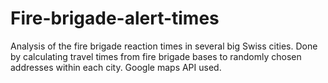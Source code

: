 # Fire-brigade-alert-times
Analysis of the fire brigade reaction times in several big Swiss cities. Done by calculating travel times from fire brigade bases to randomly chosen addresses within each city. Google maps API used.
